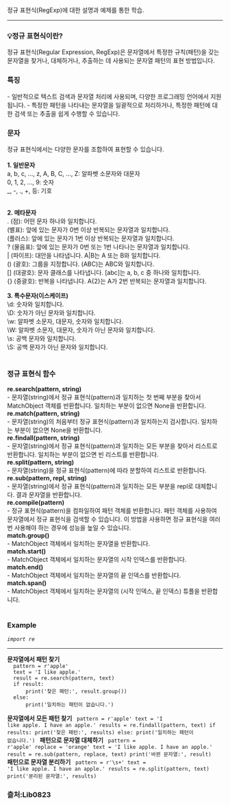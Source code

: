 정규 표현식(RegExp)에 대한 설명과 예제를 통한 학습.
<hr>
<h3>💡정규 표현식이란? </h3>
  정규 표현식(Regular Expression, RegExp)은 문자열에서 특정한 규칙(패턴)을 갖는 문자열을 찾거나, 대체하거나, 추출하는 데 사용되는 문자열 패턴의 표현 방법입니다.

<h3> 특징 </h3>
- 일반적으로 텍스트 검색과 문자열 처리에 사용되며, 다양한 프로그래밍 언어에서 지원됩니다.
- 특정한 패턴을 나타내는 문자열을 일괄적으로 처리하거나, 특정한 패턴에 대한 검색 또는 추출을 쉽게 수행할 수 있습니다.

<h3> 문자 </h3>
정규 표현식에서는 다양한 문자를 조합하여 표현할 수 있습니다.<br><br>
<b>1. 일반문자</b><br>
a, b, c, ..., z, A, B, C, ..., Z: 알파벳 소문자와 대문자<br>
0, 1, 2, ..., 9: 숫자<br>
_, -, ., +, 등: 기호<br>
<br>

<b>2. 메타문자</b><br>
. (점): 어떤 문자 하나와 일치합니다.<br>
(별표): 앞에 있는 문자가 0번 이상 반복되는 문자열과 일치합니다.<br>
(플러스): 앞에 있는 문자가 1번 이상 반복되는 문자열과 일치합니다.<br>
? (물음표): 앞에 있는 문자가 0번 또는 1번 나타나는 문자열과 일치합니다.<br>
| (파이프): 대안을 나타냅니다. A|B는 A 또는 B와 일치합니다.<br>
() (괄호): 그룹을 지정합니다. (ABC)는 ABC와 일치합니다.<br>
[] (대괄호): 문자 클래스를 나타냅니다. [abc]는 a, b, c 중 하나와 일치합니다.<br>
{} (중괄호): 반복을 나타냅니다. A{2}는 A가 2번 반복되는 문자열과 일치합니다.<br>

<b>3. 특수문자(이스케이프)</b> <br>
\d: 숫자와 일치합니다.<br>
\D: 숫자가 아닌 문자와 일치합니다.<br>
\w: 알파벳 소문자, 대문자, 숫자와 일치합니다.<br>
\W: 알파벳 소문자, 대문자, 숫자가 아닌 문자와 일치합니다.<br>
\s: 공백 문자와 일치합니다.<br>
\S: 공백 문자가 아닌 문자와 일치합니다.<br>
<br>
  
<h3> 정규 표현식 함수 </h3>
<b>re.search(pattern, string)</b><br>
- 문자열(string)에서 정규 표현식(pattern)과 일치하는 첫 번째 부분을 찾아서 MatchObject 객체를 반환합니다. 일치하는 부분이 없으면 None을 반환합니다.<br>
<b>re.match(pattern, string)</b><br>
- 문자열(string)의 처음부터 정규 표현식(pattern)과 일치하는지 검사합니다. 일치하는 부분이 없으면 None을 반환합니다.<br>
<b>re.findall(pattern, string)</b><br>
- 문자열(string)에서 정규 표현식(pattern)과 일치하는 모든 부분을 찾아서 리스트로 반환합니다. 일치하는 부분이 없으면 빈 리스트를 반환합니다.<br>
<b>re.split(pattern, string)</b><br>
- 문자열(string)을 정규 표현식(pattern)에 따라 분할하여 리스트로 반환합니다.<br>
<b>re.sub(pattern, repl, string)</b><br>
- 문자열(string)에서 정규 표현식(pattern)과 일치하는 모든 부분을 repl로 대체합니다. 결과 문자열을 반환합니다.<br>
<b>re.compile(pattern)</b><br>
- 정규 표현식(pattern)을 컴파일하여 패턴 객체를 반환합니다. 패턴 객체를 사용하여 문자열에서 정규 표현식을 검색할 수 있습니다. 이 방법을 사용하면 정규 표현식을 여러 번 사용해야 하는 경우에 성능을 높일 수 있습니다.<br>
<b>match.group()</b><br>
- MatchObject 객체에서 일치하는 문자열을 반환합니다.<br>
<b>match.start()</b><br>
- MatchObject 객체에서 일치하는 문자열의 시작 인덱스를 반환합니다.<br>
<b>match.end()</b><br>
- MatchObject 객체에서 일치하는 문자열의 끝 인덱스를 반환합니다.<br>
<b>match.span()</b><br>
- MatchObject 객체에서 일치하는 문자열의 (시작 인덱스, 끝 인덱스) 튜플을 반환합니다.<br>



<br>
<h3>Example</h3>
<i><code>import re</code></i><hr>
<b>문자열에서 패턴 찾기</b>
<code>
  pattern = r'apple'
  text = 'I like apple.'
  result = re.search(pattern, text)
  if result:
      print('찾은 패턴:', result.group())
  else:
      print('일치하는 패턴이 없습니다.')
</code>

<b>문자열에서 모든 패턴 찾기</b>
<code>
  pattern = r'apple'
  text = 'I like apple. I have an apple.'
  results = re.findall(pattern, text)
  if results:
      print('찾은 패턴:', results)
  else:
      print('일치하는 패턴이 없습니다.')
</code>
<b>패턴으로 문자열 대체하기</b>
<code>
  pattern = r'apple'
  replace = 'orange'
  text = 'I like apple. I have an apple.'
  result = re.sub(pattern, replace, text)
  print('바뀐 문자열:', result)
</code>
<b>패턴으로 문자열 분리하기</b>
<code>
  pattern = r'\s+'
  text = 'I like apple. I have an apple.'
  results = re.split(pattern, text)
  print('분리된 문자열:', results)
</code>

<h3>츨처:Lib0823 </h3>
